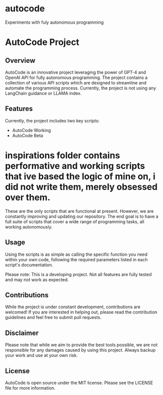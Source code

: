 # autocode
Experiments with fuly autonomous programming

# AutoCode Project

## Overview
AutoCode is an innovative project leveraging the power of GPT-4 and OpenAI API for fully autonomous programming. The project contains a collection of various API scripts which are designed to streamline and automate the programming process. Currently, the project is not using any LangChain guidance or LLAMA index.

## Features
Currently, the project includes two key scripts:
- AutoCode Working
- AutoCode Beta

# inspirations folder contains performative and working scripts that ive based the logic of mine on, i did not write them, merely obsessed over them.

These are the only scripts that are functional at present. However, we are constantly improving and updating our repository. The end goal is to have a full suite of scripts that cover a wide range of programming tasks, all working autonomously.

## Usage
Using the scripts is as simple as calling the specific function you need within your own code, following the required parameters listed in each script's documentation.

Please note: This is a developing project. Not all features are fully tested and may not work as expected.

## Contributions
While the project is under constant development, contributions are welcomed! If you are interested in helping out, please read the contribution guidelines and feel free to submit pull requests.

## Disclaimer
Please note that while we aim to provide the best tools possible, we are not responsible for any damages caused by using this project. Always backup your work and use at your own risk.

## License
AutoCode is open source under the MIT license. Please see the LICENSE file for more information.

